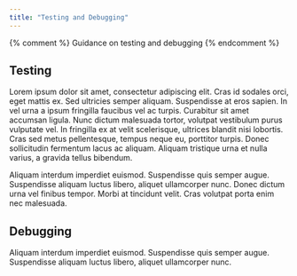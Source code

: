 ```yaml
---
title: "Testing and Debugging"
---
```


{% comment %}
    Guidance on testing and debugging
{% endcomment %}


## Testing

Lorem ipsum dolor sit amet, consectetur adipiscing elit. Cras id sodales orci, eget mattis ex. Sed ultricies semper aliquam. Suspendisse at eros sapien. In vel urna a ipsum fringilla faucibus vel ac turpis. Curabitur sit amet accumsan ligula. Nunc dictum malesuada tortor, volutpat vestibulum purus vulputate vel. In fringilla ex at velit scelerisque, ultrices blandit nisi lobortis. Cras sed metus pellentesque, tempus neque eu, porttitor turpis. Donec sollicitudin fermentum lacus ac aliquam. Aliquam tristique urna et nulla varius, a gravida tellus bibendum.

Aliquam interdum imperdiet euismod. Suspendisse quis semper augue. Suspendisse aliquam luctus libero, aliquet ullamcorper nunc. Donec dictum urna vel finibus tempor. Morbi at tincidunt velit. Cras volutpat porta enim nec malesuada. 


## Debugging

Aliquam interdum imperdiet euismod. Suspendisse quis semper augue. Suspendisse aliquam luctus libero, aliquet ullamcorper nunc.